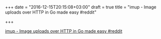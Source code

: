+++
date = "2016-12-15T20:15:08+03:00"
draft = true
title = "imup - Image uploads over HTTP in Go made easy  #reddit"

+++

<p><a href="https://t.co/nLcNzhPAgd">imup - Image uploads over HTTP in Go made easy  #reddit</a></p>

